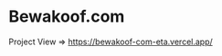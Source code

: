 # Bewakoof.com

Project View => <a href="https://bewakoof-com-eta.vercel.app/">https://bewakoof-com-eta.vercel.app/</a>
